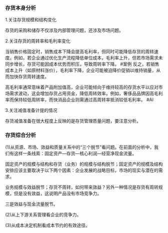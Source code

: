 ### 存货本身分析

1.关注存货规模和结构变化

存货的采购和储存不仅涉及内部管理问题，还涉及市场问题。

2.关注存货的周转率和毛利率变化

当销售价格固定时，​​销售成本下降会提高毛利率​​，但同时可能降低存货的周转速度。例如，若企业通过优化生产流程降低单位成本，毛利率上升，但若市场需求未同步增长，存货可能因成本优势而积压，导致周转率下降。 #案例 反之，若销售成本上升（如原材料涨价），毛利率下降，企业可能被迫降价促销以维持销量，从而加快存货周转速度。

高毛利率通常意味着产品附加值高，企业可能倾向于维持较高的存货水平以应对市场需求波动，这会增加存货占用资金，降低周转效率。例如，奢侈品品牌因高毛利率而保持较低周转率，而快消品企业则需通过高周转率抵消较低毛利率。 #AI

3.关注减值准备计提的情况

存货减值准备在很大程度上反映的是存货管理质量问题，要注意分析。

### 存货综合分析

(1)从资源、市场、效益和质量关系中的“三个脱节”看问题。在前面的分析中，我们有这样一条线索：固定资产—存货—核心利润—经营净现金流量。

固定资产的规模与结构和存货（业务）的规模与结构脱节；固定资产的规模及结构安排应该主要取决于以下两个因素：企业发展的战略目标，市场的现实与潜在的需求。

业务规模与效益脱节；存货不周转，如何带来效益？另外一种情况是存货有周转规模，但是没有效益，这说明产品没有市场竞争力。

三是效益与现金流量脱节。

(2)从上下游关系管理看企业的竞争力。

(3)从成本决定机制看成本节约的有效途径。




